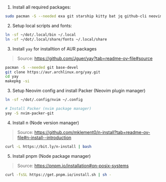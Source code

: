 1. Install all required packages:

```sh
sudo pacman -S --needed exa git starship kitty bat jq github-cli neovim nvim-packer-git
```

2. Setup local scripts and fonts:

```sh
ln -sf ~/dot/.local/bin ~/.local
ln -sf ~/dot/.local/share/fonts ~/.local/share
```

3. Install `yay` for installtion of AUR packages
> Source: https://github.com/Jguer/yay?tab=readme-ov-file#source

```sh
pacman -S --needed git base-devel
git clone https://aur.archlinux.org/yay.git
cd yay
makepkg -si
```

3. Setup Neovim config and install Packer (Neovim plugin manager)

```sh
ln -sf ~/dot/.config/nvim ~/.config

# Install Packer (nvim package manager)
yay -S nvim-packer-git
```

4. Install n (Node version manager)
> Source: https://github.com/mklement0/n-install?tab=readme-ov-file#n-install--introduction

```sh
curl -L https://bit.ly/n-install | bash
```

5. Install pnpm (Node package manager)
> Source: https://pnpm.io/installation#on-posix-systems

```sh
curl -fsSL https://get.pnpm.io/install.sh | sh -
```
